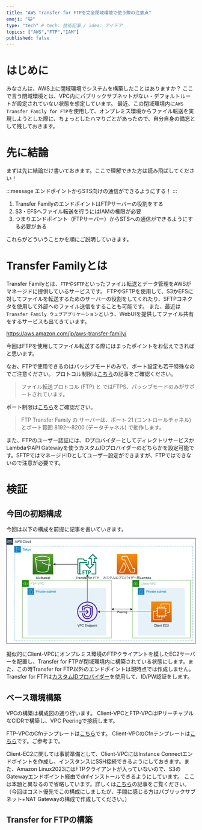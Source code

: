 ```yaml
---
title: "AWS Transfer for FTPを完全閉域環境で使う際の注意点"
emoji: "😺"
type: "tech" # tech: 技術記事 / idea: アイデア
topics: ["AWS","FTP","IAM"]
published: false
---
```

# はじめに
みなさんは、AWS上に閉域環境でシステムを構築したことはありますか？
ここで言う閉域環境とは、VPC内にパブリックサブネットがない・デフォルトルートが設定されていない状態を想定しています。
最近、この閉域環境内に`AWS Transfer Family for FTP`を使用して、オンプレミス環境からファイル転送を実現しようとした際に、ちょっとしたハマりごとがあったので、自分自身の備忘として残しておきます。

# 先に結論
まずは先に結論だけ書いておきます。ここで理解できた方は読み飛ばしてください！

:::message
エンドポイントからSTS向けの通信ができるようにする！
:::

1. Transfer FamilyのエンドポイントはFTPサーバーの役割をする
2. S3・EFSへファイル転送を行うにはIAMの権限が必要
3. つまりエンドポイント（FTPサーバー）からSTSへの通信ができるようにする必要がある

これらがどういうことかを順にご説明していきます。


# Transfer Familyとは
Transfer Familyとは、`FTP`や`SFTP`といったファイル転送とデータ管理をAWSがマネージドに提供しているサービスです。
FTPやSFTPを使用して、S3かEFSに対してファイルを転送するためのサーバーの役割をしてくれたり、SFTPコネクタを使用して外部へのファイル送信をすることも可能です。
また、最近は`Transfer Family ウェブアプリケーション`という、WebUIを提供してファイル共有をするサービスも出てきています。

https://aws.amazon.com/jp/aws-transfer-family/

今回はFTPを使用してファイル転送する際にはまったポイントをお伝えできればと思います。

なお、FTPで使用できるのはパッシブモードのみで、ポート設定も若干特殊なのでご注意ください。
プロトコル制限は[こちら](https://docs.aws.amazon.com/ja_jp/transfer/latest/userguide/transfer-file.html)の記事をご確認ください。
> ファイル転送プロトコル (FTP) と ではFTPS、パッシブモードのみがサポートされています。

ポート制限は[こちら](https://docs.aws.amazon.com/ja_jp/transfer/latest/userguide/create-server-ftp.html)をご確認ださい。
> FTP Transfer Family の サーバーは、ポート 21 (コントロールチャネル) とポート範囲 8192～8200 (データチャネル) で動作します。

また、FTPのユーザー認証には、IDプロバイダーとしてディレクトリサービスかLambdaやAPI Gatewayを使うカスタムIDプロバイダーのどちらかを設定可能です。SFTPではマネージドIDとしてユーザー設定ができますが、FTPではできないので注意が必要です。


# 検証
## 今回の初期構成
今回は以下の構成を前提に記事を書いていきます。

![](/images/aws-transfer-ftp-iam/01_architecture.png)

擬似的にClient-VPCにオンプレミス環境のFTPクライアントを模したEC2サーバーを配置し、Transfer for FTPが閉域環境内に構築されている状態にします。また、この時Transfer for FTP以外のエンドポイントは現時点では作成しません。
Transfer for FTPは[カスタムIDプロバイダー](https://docs.aws.amazon.com/ja_jp/transfer/latest/userguide/custom-identity-provider-users.html)を使用して、ID/PW認証をします。


## ベース環境構築
VPCの構築は構成図の通り行います。
Client-VPCとFTP-VPCはIPリーチャブルなCIDRで構築し、VPC Peeringで接続します。

FTP-VPCのCfnテンプレートは[こちら](https://github.com/nnydtmg/aws-cloudformation-templates/blob/main/01.aws-vpc-nopublic.yaml)です。
Client-VPCのCfnテンプレートは[こちら](https://github.com/nnydtmg/aws-cloudformation-templates/blob/main/02.aws-vpc-nopublic-ec2.yaml)です。ご参考まで。

Client-EC2に関しては事前準備として、Client-VPCにはInstance Connectエンドポイントを作成し、インスタンスにSSH接続できるようにしておきます。また、Amazon Linux2023にはFTPクライアントが入っていないので、S3のGatewayエンドポイント経由でdnfインストールできるようにしています。
ここは本題と異なるので省略しています。詳しくは[こちら](https://repost.aws/ja/knowledge-center/ec2-troubleshoot-yum-errors-al1-al2)の記事をご覧ください。
（今回はコスト優先でこの構成にしましたが、手間に感じる方はパブリックサブネット+NAT Gatewayの構成で作成してください。）


## Transfer for FTPの構築







